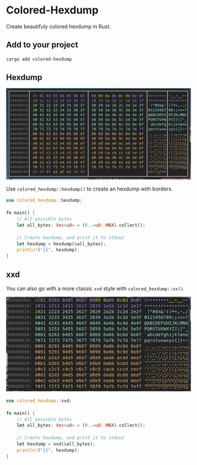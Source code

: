 # Colored-Hexdump

Create beautifuly colored hexdump in Rust.

## Add to your project

```bash
cargo add colored-hexdump
```

## Hexdump

![`colored_hexdump::hexdump()`](./images/hexdump.png)

Use `colored_hexdump::hexdump()` to create an hexdump with borders.

```Rust
use colored_hexdump::hexdump;

fn main() {
    // All possible bytes
    let all_bytes: Vec<u8> = (0..=u8::MAX).collect();

    // Create hexdump, and print it to stdout
    let hexdump = hexdump(&all_bytes);
    println!("{}", hexdump);
}
```

## xxd

You can also go with a more classic `xxd` style with `colored_hexdump::xx()`.

![`colored_hexdump::xxd()`](./images/xxr.png)

```Rust
use colored_hexdump::xxd;

fn main() {
    // All possible bytes
    let all_bytes: Vec<u8> = (0..=u8::MAX).collect();

    // Create hexdump, and print it to stdout
    let hexdump = xxd(&all_bytes);
    println!("{}", hexdump);
}
```
